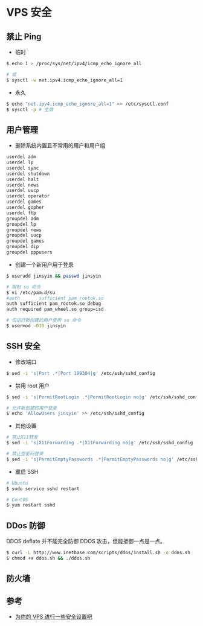 # VPS 安全

## 禁止 Ping

* 临时

```sh
$ echo 1 > /proc/sys/net/ipv4/icmp_echo_ignore_all

# 或
$ sysctl -w net.ipv4.icmp_echo_ignore_all=1
```

* 永久

```sh
$ echo "net.ipv4.icmp_echo_ignore_all=1" >> /etc/sysctl.conf
$ sysctl -p # 生效
```

## 用户管理

* 删除系统内置且不常用的用户和用户组

```sh
userdel adm
userdel lp
userdel sync
userdel shutdown
userdel halt
userdel news
userdel uucp
userdel operator
userdel games
userdel gopher
userdel ftp
groupdel adm
groupdel lp
groupdel news
groupdel uucp
groupdel games
groupdel dip
groupdel pppusers
```

* 创建一个新用户用于登录

```sh
$ useradd jinsyin && passwd jinsyin
```

```sh
# 限制 su 命令
$ vi /etc/pam.d/su
#auth       sufficient pam_rootok.so
auth sufficient pam_rootok.so debug
auth required pam_wheel.so group=isd

# 仅运行新创建的用户使用 su 命令
$ usermod -G10 jinsyin
```

## SSH 安全

* 修改端口

```sh
$ sed -i 's|Port .*|Port 199304|g' /etc/ssh/sshd_config
```

* 禁用 root 用户

```sh
$ sed -i 's|PermitRootLogin .*|PermitRootLogin no|g' /etc/ssh/sshd_config

# 允许新创建的用户登录
$ echo 'AllowUsers jinsyin' >> /etc/ssh/sshd_config
```

* 其他设置

```sh
# 禁止X11转发
$ sed -i 's|X11Forwarding .*|X11Forwarding no|g' /etc/ssh/sshd_config

# 禁止空密码登录
$ sed -i 's|PermitEmptyPasswords .*|PermitEmptyPasswords no|g' /etc/ssh/sshd_config
```

* 重启 SSH

```sh
# Ubuntu
$ sudo service sshd restart

# CentOS
$ yum restart sshd
```

## DDos 防御

DDOS deflate 并不能完全防御 DDOS 攻击，但能抵御一点是一点。

```sh
$ curl -L http://www.inetbase.com/scripts/ddos/install.sh -o ddos.sh
$ chmod +x ddos.sh && ./ddos.sh
```

## 防火墙

## 参考

* [为你的 VPS 进行一些安全设置吧](https://www.cnblogs.com/wangluochong/p/6323085.html)